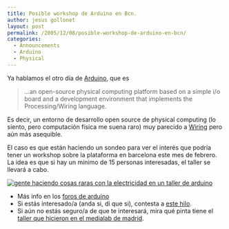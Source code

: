 ```yaml
---
title: Posible workshop de Arduino en Bcn.
author: jesus gollonet
layout: post
permalink: /2005/12/08/posible-workshop-de-arduino-en-bcn/
categories:
  - Announcements
  - Arduino
  - Physical
---
```

<p>Ya hablamos el otro día de <a href="http://arduino.berlios.de" title="Web del proyecto" hreflang="en">Arduino</a>, que es </p>
<blockquote><p>&#8230;an open-source physical computing platform based on a simple i/o board and a development environment that implements the Processing/Wiring language.</p></blockquote>
<p>Es decir, un entorno de desarrollo open source de physical computing (lo siento, pero computación física me suena raro) muy parecido a <a href="http://wiring.processing.org" title="Web del proyecto">Wiring</a> pero aún más asequible.</p>
<p>El caso es que están haciendo un sondeo para ver el interés que podría tener un workshop sobre la plataforma en barcelona este mes de febrero. La idea es que si hay un mínimo de 15 personas interesadas, el taller se llevará a cabo.</p>
<p><a href="http://www.flickr.com/photos/dcuartielles/sets/1157746/" title="Unas cuantas fotos del taller en flickr"><img src="http://www.jesusgollonet.com/blog/imagenes/taller_arduino.jpg" alt="gente haciendo cosas raras con la electricidad en un taller de arduino" /></a></p>
<ul>
<li>Más info en los <a href="http://arduino.berlios.de/cgi-bin/yabb/YaBB.cgi#general_cat">foros de arduino</a></li>
<li>Si estás interesado/a (anda si, di que si), contesta a <a href="http://arduino.berlios.de/cgi-bin/yabb/YaBB.cgi?board=workshops;action=display;num=1133858741" title="Possible workshop in Barcelona">este hilo</a>. </li>
<li>Si aún no estás seguro/a de que te interesará, mira qué pinta tiene el <a href="http://www.flickr.com/photos/dcuartielles/sets/1157746/" title="Unas cuantas fotos del taller en flickr">taller que hicieron en el medialab de madrid</a>.</li>
</ul>
